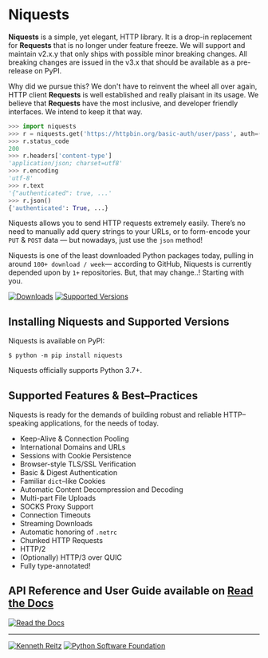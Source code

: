 # Niquests

**Niquests** is a simple, yet elegant, HTTP library. It is a drop-in replacement for **Requests** that is no longer under
feature freeze.
We will support and maintain v2.x.y that only ships with possible minor breaking changes. All breaking changes are issued in the v3.x that should be available as a pre-release on PyPI.

Why did we pursue this? We don't have to reinvent the wheel all over again, HTTP client **Requests** is well established and
really plaisant in its usage. We believe that **Requests** have the most inclusive, and developer friendly interfaces. We
intend to keep it that way.

```python
>>> import niquests
>>> r = niquests.get('https://httpbin.org/basic-auth/user/pass', auth=('user', 'pass'))
>>> r.status_code
200
>>> r.headers['content-type']
'application/json; charset=utf8'
>>> r.encoding
'utf-8'
>>> r.text
'{"authenticated": true, ...'
>>> r.json()
{'authenticated': True, ...}
```

Niquests allows you to send HTTP requests extremely easily. There’s no need to manually add query strings to your URLs, or to form-encode your `PUT` & `POST` data — but nowadays, just use the `json` method!

Niquests is one of the least downloaded Python packages today, pulling in around `100+ download / week`— according to GitHub, Niquests is currently depended upon by `1+` repositories. But, that may change..! Starting with you.

[![Downloads](https://static.pepy.tech/badge/niquests/month)](https://pepy.tech/project/niquests)
[![Supported Versions](https://img.shields.io/pypi/pyversions/niquests.svg)](https://pypi.org/project/niquests)

## Installing Niquests and Supported Versions

Niquests is available on PyPI:

```console
$ python -m pip install niquests
```

Niquests officially supports Python 3.7+.

## Supported Features & Best–Practices

Niquests is ready for the demands of building robust and reliable HTTP–speaking applications, for the needs of today.

- Keep-Alive & Connection Pooling
- International Domains and URLs
- Sessions with Cookie Persistence
- Browser-style TLS/SSL Verification
- Basic & Digest Authentication
- Familiar `dict`–like Cookies
- Automatic Content Decompression and Decoding
- Multi-part File Uploads
- SOCKS Proxy Support
- Connection Timeouts
- Streaming Downloads
- Automatic honoring of `.netrc`
- Chunked HTTP Requests
- HTTP/2
- (Optionally) HTTP/3 over QUIC
- Fully type-annotated!

## API Reference and User Guide available on [Read the Docs](https://niquests.readthedocs.io)

[![Read the Docs](https://raw.githubusercontent.com/jawah/niquests/main/ext/ss.png)](https://niquests.readthedocs.io)

---

[![Kenneth Reitz](https://raw.githubusercontent.com/jawah/niquests/main/ext/kr.png)](https://kennethreitz.org) [![Python Software Foundation](https://raw.githubusercontent.com/psf/requests/main/ext/psf.png)](https://www.python.org/psf)
